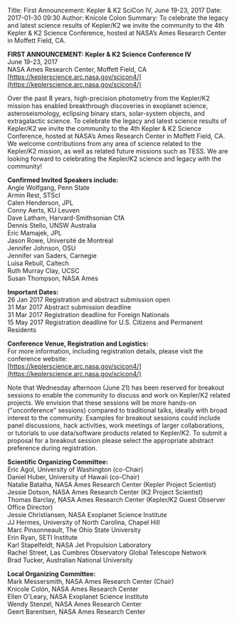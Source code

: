 Title: First Announcement: Kepler & K2 SciCon IV, June 19-23, 2017
Date: 2017-01-30 09:30
Author: Knicole Colon
Summary: To celebrate the legacy and latest science results of Kepler/K2 we invite the community to the 4th Kepler & K2 Science Conference, hosted at NASA’s Ames Research Center in Moffett Field, CA.

**FIRST ANNOUNCEMENT: Kepler & K2 Science Conference IV** </br>
June 19-23, 2017 </br>
NASA Ames Research Center, Moffett Field, CA </br>
[https://keplerscience.arc.nasa.gov/scicon4/](https://keplerscience.arc.nasa.gov/scicon4/)

Over the past 8 years, high-precision photometry from the Kepler/K2 mission has enabled breakthrough discoveries in exoplanet science, asteroseismology, eclipsing binary stars, solar-system objects, and extragalactic science. To celebrate the legacy and latest science results of Kepler/K2 we invite the community to the 4th Kepler & K2 Science Conference, hosted at NASA’s Ames Research Center in Moffett Field, CA. We welcome contributions from any area of science related to the Kepler/K2 mission, as well as related future missions such as TESS. We are looking forward to celebrating the Kepler/K2 science and legacy with the community!

**Confirmed Invited Speakers include:** </br>
Angie Wolfgang, Penn State </br>
Armin Rest, STScI </br>
Calen Henderson, JPL </br>
Conny Aerts, KU Leuven </br>
Dave Latham, Harvard-Smithsonian CfA </br>
Dennis Stello, UNSW Australia </br>
Eric Mamajek, JPL </br>
Jason Rowe, Université de Montréal </br>
Jennifer Johnson, OSU </br>
Jennifer van Saders, Carnegie </br>
Luisa Rebull, Caltech </br>
Ruth Murray Clay, UCSC </br>
Susan Thompson, NASA Ames

**Important Dates:** </br>
26 Jan 2017     Registration and abstract submission open </br>
31 Mar 2017     Abstract submission deadline </br>
31 Mar 2017     Registration deadline for Foreign Nationals </br>
15 May 2017     Registration deadline for U.S. Citizens and Permanent Residents

**Conference Venue, Registration and Logistics:**</br>
For more information, including registration details, please visit the conference website:</br>
[https://keplerscience.arc.nasa.gov/scicon4/](https://keplerscience.arc.nasa.gov/scicon4/)

Note that Wednesday afternoon (June 21) has been reserved for breakout sessions to enable the community to discuss and work on Kepler/K2 related projects. We envision that these sessions will be more hands-on ("unconference" sessions) compared to traditional talks, ideally with broad interest to the community. Examples for breakout sessions could include panel discussions, hack activities, work meetings of larger collaborations, or tutorials to use data/software products related to Kepler/K2. To submit a proposal for a breakout session please select the appropriate abstract preference during registration.

**Scientific Organizing Committee:**</br>
Eric Agol, University of Washington (co-Chair) </br>
Daniel Huber, University of Hawaii (co-Chair) </br>
Natalie Batalha, NASA Ames Research Center (Kepler Project Scientist) </br>
Jessie Dotson, NASA Ames Research Center (K2 Project Scientist) </br>
Thomas Barclay, NASA Ames Research Center (Kepler/K2 Guest Observer Office Director) </br>
Jessie Christiansen, NASA Exoplanet Science Institute </br>
JJ Hermes, University of North Carolina, Chapel Hill </br>
Marc Pinsonneault, The Ohio State University </br>
Erin Ryan, SETI Institute </br>
Karl Stapelfeldt, NASA Jet Propulsion Laboratory </br>
Rachel Street, Las Cumbres Observatory Global Telescope Network </br>
Brad Tucker, Australian National University

**Local Organizing Committee:**</br>
Mark Messersmith, NASA Ames Research Center (Chair) </br>
Knicole Colón, NASA Ames Research Center </br>
Ellen O'Leary, NASA Exoplanet Science Institute </br>
Wendy Stenzel, NASA Ames Research Center<br/>
Geert Barentsen, NASA Ames Research Center
